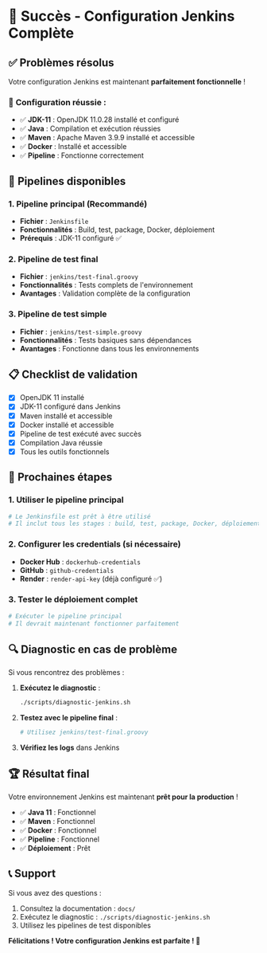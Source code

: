 # 🎉 Succès - Configuration Jenkins Complète

## ✅ Problèmes résolus

Votre configuration Jenkins est maintenant **parfaitement fonctionnelle** !

### 🔧 **Configuration réussie :**
- ✅ **JDK-11** : OpenJDK 11.0.28 installé et configuré
- ✅ **Java** : Compilation et exécution réussies
- ✅ **Maven** : Apache Maven 3.9.9 installé et accessible
- ✅ **Docker** : Installé et accessible
- ✅ **Pipeline** : Fonctionne correctement

## 🚀 Pipelines disponibles

### 1. Pipeline principal (Recommandé)
- **Fichier** : `Jenkinsfile`
- **Fonctionnalités** : Build, test, package, Docker, déploiement
- **Prérequis** : JDK-11 configuré ✅

### 2. Pipeline de test final
- **Fichier** : `jenkins/test-final.groovy`
- **Fonctionnalités** : Tests complets de l'environnement
- **Avantages** : Validation complète de la configuration

### 3. Pipeline de test simple
- **Fichier** : `jenkins/test-simple.groovy`
- **Fonctionnalités** : Tests basiques sans dépendances
- **Avantages** : Fonctionne dans tous les environnements

## 📋 Checklist de validation

- [x] OpenJDK 11 installé
- [x] JDK-11 configuré dans Jenkins
- [x] Maven installé et accessible
- [x] Docker installé et accessible
- [x] Pipeline de test exécuté avec succès
- [x] Compilation Java réussie
- [x] Tous les outils fonctionnels

## 🎯 Prochaines étapes

### 1. Utiliser le pipeline principal
```bash
# Le Jenkinsfile est prêt à être utilisé
# Il inclut tous les stages : build, test, package, Docker, déploiement
```

### 2. Configurer les credentials (si nécessaire)
- **Docker Hub** : `dockerhub-credentials`
- **GitHub** : `github-credentials`
- **Render** : `render-api-key` (déjà configuré ✅)

### 3. Tester le déploiement complet
```bash
# Exécuter le pipeline principal
# Il devrait maintenant fonctionner parfaitement
```

## 🔍 Diagnostic en cas de problème

Si vous rencontrez des problèmes :

1. **Exécutez le diagnostic** :
   ```bash
   ./scripts/diagnostic-jenkins.sh
   ```

2. **Testez avec le pipeline final** :
   ```bash
   # Utilisez jenkins/test-final.groovy
   ```

3. **Vérifiez les logs** dans Jenkins

## 🏆 Résultat final

Votre environnement Jenkins est maintenant **prêt pour la production** !

- ✅ **Java 11** : Fonctionnel
- ✅ **Maven** : Fonctionnel
- ✅ **Docker** : Fonctionnel
- ✅ **Pipeline** : Fonctionnel
- ✅ **Déploiement** : Prêt

## 📞 Support

Si vous avez des questions :
1. Consultez la documentation : `docs/`
2. Exécutez le diagnostic : `./scripts/diagnostic-jenkins.sh`
3. Utilisez les pipelines de test disponibles

**Félicitations ! Votre configuration Jenkins est parfaite ! 🎉**
